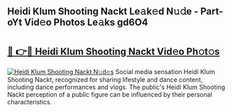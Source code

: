 ## Heidi Klum Shooting Nackt Le𝚊k𝚎d N𝚞𝚍e - Part-oYt Vid𝚎o Photos Le𝚊ks gd6O4

# <h2><a href="http://fbaxw7j.evod.top/?m=Heidi+Klum+Shooting+Nackt">🔗 👉🔴 Heidi Klum Shooting Nackt Vid𝚎o Ph𝚘t𝚘s</a></h2>

[![Heidi Klum Shooting Nackt N𝚞d𝚎s](https://i.imgur.com/8V9OHl7.gif)](http://fbaxw7j.evod.top/?m=Heidi+Klum+Shooting+Nackt)
Social media sensation Heidi Klum Shooting Nackt, recognized for sharing lifestyle and dance content, including dance performances and vlogs. The public's Heidi Klum Shooting Nackt perception of a public figure can be influenced by their personal characteristics. 
